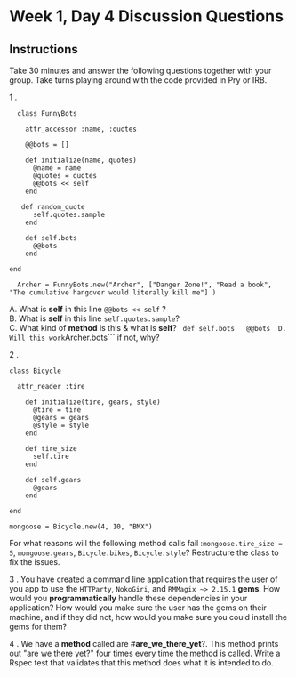 # Week 1, Day 4 Discussion Questions

## Instructions

Take 30 minutes and answer the following questions together with your group. Take turns playing around with the code provided in Pry or IRB.

1 .   

      class FunnyBots  

        attr_accessor :name, :quotes  

        @@bots = []

        def initialize(name, quotes)
          @name = name
          @quotes = quotes
          @@bots << self
        end

       def random_quote
          self.quotes.sample
        end

        def self.bots
          @@bots
        end

    end

      Archer = FunnyBots.new("Archer", ["Danger Zone!", "Read a book", "The cumulative hangover would literally kill me"] )

  A. What is **self** in this line ```@@bots << self``` ?  
  B. What is **self** in this line ```self.quotes.sample```?  
  C. What kind of **method** is this & what is **self**? ```  def self.bots  
      @@bots 
  D. Will this work ```Archer.bots``` if not, why? 
  

2 .

    class Bicycle

      attr_reader :tire

        def initialize(tire, gears, style)
          @tire = tire
          @gears = gears
          @style = style
        end

        def tire_size
          self.tire
        end

        def self.gears
          @gears
        end

    end

    mongoose = Bicycle.new(4, 10, "BMX")

  For what reasons will the following method calls fail :```mongoose.tire_size = 5```, ```mongoose.gears```, ```Bicycle.bikes```, ```Bicycle.style```? Restructure the class to fix the issues.

3 . You have created a command line application that requires the user of you app to use the `HTTParty`, `NokoGiri`, and `RMMagix ~> 2.15.1` **gems**. How would you **programmatically** handle these dependencies in your application? How would you make sure the user has the gems on their machine, and if they did not, how would you make sure you could install the gems for them?

4 . We have a **method** called are #**are_we_there_yet**?. This method prints out "are we there yet?" four times every time the method is called.
Write a Rspec test that validates that this method does what it is intended to do.
